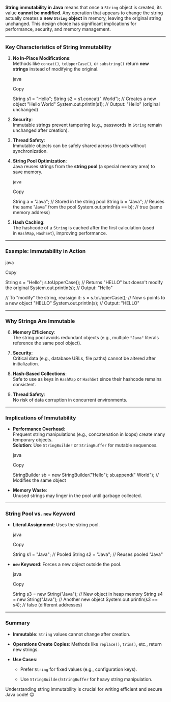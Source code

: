 **String immutability in Java** means that once a `String` object is created, its value **cannot be modified**. Any operation that appears to change the string actually creates a **new `String` object** in memory, leaving the original string unchanged. This design choice has significant implications for performance, security, and memory management.

---

### **Key Characteristics of String Immutability**

1. **No In-Place Modifications**:  
    Methods like `concat()`, `toUpperCase()`, or `substring()` return **new strings** instead of modifying the original.
    
    java
    
    Copy
    
    String s1 = "Hello";
    String s2 = s1.concat(" World"); // Creates a new object "Hello World"
    System.out.println(s1); // Output: "Hello" (original unchanged)
    
2. **Security**:  
    Immutable strings prevent tampering (e.g., passwords in `String` remain unchanged after creation).
    
3. **Thread Safety**:  
    Immutable objects can be safely shared across threads without synchronization.
    
4. **String Pool Optimization**:  
    Java reuses strings from the **string pool** (a special memory area) to save memory.
    
    java
    
    Copy
    
    String a = "Java";    // Stored in the string pool
    String b = "Java";    // Reuses the same "Java" from the pool
    System.out.println(a == b); // true (same memory address)
    
5. **Hash Caching**:  
    The hashcode of a `String` is cached after the first calculation (used in `HashMap`, `HashSet`), improving performance.
    

---

### **Example: Immutability in Action**

java

Copy

String s = "Hello";
s.toUpperCase(); // Returns "HELLO" but doesn't modify the original
System.out.println(s); // Output: "Hello"

// To "modify" the string, reassign it:
s = s.toUpperCase(); // Now s points to a new object "HELLO"
System.out.println(s); // Output: "HELLO"

---

### **Why Strings Are Immutable**

6. **Memory Efficiency**:  
    The string pool avoids redundant objects (e.g., multiple `"Java"` literals reference the same pool object).
    
7. **Security**:  
    Critical data (e.g., database URLs, file paths) cannot be altered after initialization.
    
8. **Hash-Based Collections**:  
    Safe to use as keys in `HashMap` or `HashSet` since their hashcode remains consistent.
    
9. **Thread Safety**:  
    No risk of data corruption in concurrent environments.
    

---

### **Implications of Immutability**

- **Performance Overhead**:  
    Frequent string manipulations (e.g., concatenation in loops) create many temporary objects.  
    **Solution**: Use `StringBuilder` or `StringBuffer` for mutable sequences.
    
    java
    
    Copy
    
    StringBuilder sb = new StringBuilder("Hello");
    sb.append(" World"); // Modifies the same object
    
- **Memory Waste**:  
    Unused strings may linger in the pool until garbage collected.
    

---

### **String Pool vs. `new` Keyword**

- **Literal Assignment**: Uses the string pool.
    
    java
    
    Copy
    
    String s1 = "Java"; // Pooled
    String s2 = "Java"; // Reuses pooled "Java"
    
- **`new` Keyword**: Forces a new object outside the pool.
    
    java
    
    Copy
    
    String s3 = new String("Java"); // New object in heap memory
    String s4 = new String("Java"); // Another new object
    System.out.println(s3 == s4); // false (different addresses)
    

---

### **Summary**

- **Immutable**: `String` values cannot change after creation.
    
- **Operations Create Copies**: Methods like `replace()`, `trim()`, etc., return new strings.
    
- **Use Cases**:
    
    - Prefer `String` for fixed values (e.g., configuration keys).
        
    - Use `StringBuilder`/`StringBuffer` for heavy string manipulation.
        

Understanding string immutability is crucial for writing efficient and secure Java code! 😊